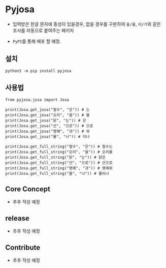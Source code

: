 # Pyjosa

- 입력받은 한글 문자에 종성이 있을경우, 없을 경우를 구분하여 `을/를`, `이/가`와 같은 조사를 자동으로 붙여주는 패키지

- `PyPI`를 통해 배포 할 예정.

## 설치

`python3 -m pip install pyjosa`

## 사용법

```python3
from pyjosa.josa import Josa

print(Josa.get_josa("철수", "은")) # 는
print(Josa.get_josa("오리", "을")) # 를
print(Josa.get_josa("닭", "는")) # 은
print(Josa.get_josa("산", "으로")) # 으로
print(Josa.get_josa("명예", "과")) # 와
print(Josa.get_josa("물", "나")) # 이나

print(Josa.get_full_string("철수", "은")) # 철수는
print(Josa.get_full_string("오리", "을")) # 오리를
print(Josa.get_full_string("닭", "는")) # 닭은
print(Josa.get_full_string("산", "으로")) # 산으로
print(Josa.get_full_string("명예", "과")) # 명예와
print(Josa.get_full_string("물", "나")) # 물이나

```

## Core Concept

- 추후 작성 예정

## release

- 추후 작성 예정

## Contribute

- 추후 작성 예정



